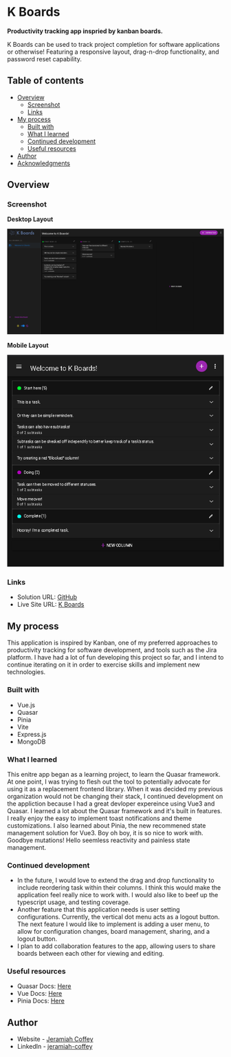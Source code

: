 # K Boards
 **Productivity tracking app inspried by kanban boards.**
 
 K Boards can be used to track project completion for software applications or otherwise! 
 Featuring a responsive layout, drag-n-drop functionality, and password reset capability.

## Table of contents

- [Overview](#overview)
  - [Screenshot](#screenshot)
  - [Links](#links)
- [My process](#my-process)
  - [Built with](#built-with)
  - [What I learned](#what-i-learned)
  - [Continued development](#continued-development)
  - [Useful resources](#useful-resources)
- [Author](#author)
- [Acknowledgments](#acknowledgments)

## Overview


### Screenshot

**Desktop Layout**

![](./screenshot.png)

**Mobile Layout**

![](./screenshot_mobile.png)


### Links

- Solution URL: [GitHub](https://github.com/jeramiahgcoffey/kboards)
- Live Site URL: [K Boards](https://kboards.onrender.com/)

## My process

This application is inspired by Kanban, one of my preferred approaches to productivity tracking for software development, and tools such as the Jira platform. I have had a lot of fun developing this project so far, and I intend to continue iterating on it in order to exercise skills and implement new technologies.

### Built with

- Vue.js
- Quasar
- Pinia
- Vite
- Express.js
- MongoDB

### What I learned
This enitre app began as a learning project, to learn the Quasar framework. At one point, I was trying to flesh out the tool to potentially advocate for using it as a replacement frontend library. When it was decided my previous organization would not be changing their stack, I continued development on the appliction because I had a great devloper expereince using Vue3 and Quasar.
I learned a lot about the Quasar framework and it's built in features. I really enjoy the easy to implement toast notifications and theme customizations.
I also learned about Pinia, the new recommened state management solution for Vue3. Boy oh boy, it is so nice to work with. Goodbye mutations! Hello seemless reactivity and painless state management.


### Continued development
- In the future, I would love to extend the drag and drop functionality to include reordering task within their columns. I think this would make the application feel really nice to work with. I would also like to beef up the typescript usage, and testing coverage.
- Another feature that this application needs is user setting configurations. Currently, the vertical dot menu acts as a logout button. The next feature I would like to implement is adding a user menu, to allow for configuration changes, board management, sharing, and a logout button.
- I plan to add collaboration features to the app, allowing users to share boards between each other for viewing and editing.


### Useful resources

- Quasar Docs: [Here](https://quasar.dev/)
- Vue Docs: [Here](https://vuejs.org/)
- Pinia Docs: [Here](https://pinia.vuejs.org/)



## Author

- Website - [Jeramiah Coffey](https://github.com/jeramiahgcoffey)
- LinkedIn - [jeramiah-coffey](https://www.linkedin.com/in/jeramiah-coffey/)
